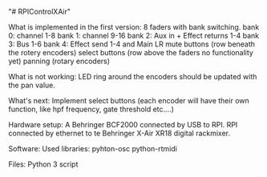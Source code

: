 "# RPIControlXAir" 



What is implemented in the first version:
8 faders with bank switching.
  bank 0: channel 1-8
  bank 1: channel 9-16
  bank 2: Aux in + Effect returns 1-4
  bank 3: Bus 1-6
  bank 4: Effect send 1-4 and Main LR
mute buttons (row beneath the rotery encoders)
select buttons (row above the faders no functionality yet)
panning (rotary encoders)

What is not working: LED ring around the encoders should be updated with the pan value.

What's next:
  Implement select buttons (each encoder will have their own function, like hpf frequency, gate threshold etc....)

Hardware setup:
A Behringer BCF2000 connected by USB to RPI. 
RPI connected by ethernet to te Behringer X-Air XR18 digital rackmixer.

Software:
Used libraries:
pyhton-osc
python-rtmidi

Files:
Python 3 script
